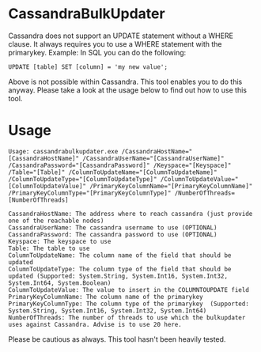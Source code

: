 # CassandraBulkUpdater
Cassandra does not support an UPDATE statement without a WHERE clause. It always requires you to use a WHERE statement with the primarykey. Example: In SQL you can do the following:
```
UPDATE [table] SET [column] = 'my new value';
```
Above is not possible within Cassandra. This tool enables you to do this anyway. Please take a look at the usage below to find out how to use this tool.

# Usage
```
Usage: cassandrabulkupdater.exe /CassandraHostName="[CassandraHostName]" /CassandraUserName="[CassandraUserName]" /CassandraPassword="[CassandraPassword]" /Keyspace="[Keyspace]" /Table="[Table]" /ColumnToUpdateName="[ColumnToUpdateName]" /ColumnToUpdateType="[ColumnToUpdateType]" /ColumnToUpdateValue="[ColumnToUpdateValue]" /PrimaryKeyColumnName="[PrimaryKeyColumnName]" /PrimaryKeyColumnType="[PrimaryKeyColumnType]" /NumberOfThreads=[NumberOfThreads]

CassandraHostName: The address where to reach cassandra (just provide one of the reachable nodes)
CassandraUserName: The cassandra username to use (OPTIONAL)
CassandraPassword: The cassandra password to use (OPTIONAL)
Keyspace: The keyspace to use
Table: The table to use
ColumnToUpdateName: The column name of the field that should be updated
ColumnToUpdateType: The column type of the field that should be updated (Supported: System.String, System.Int16, System.Int32, System.Int64, System.Boolean)
ColumnToUpdateValue: The value to insert in the COLUMNTOUPDATE field
PrimaryKeyColumnName: The column name of the primarykey
PrimaryKeyColumnType: The column type of the primarykey  (Supported: System.String, System.Int16, System.Int32, System.Int64)
NumberOfThreads: The number of threads to use which the bulkupdater uses against Cassandra. Advise is to use 20 here.
```

Please be cautious as always. This tool hasn't been heavily tested.